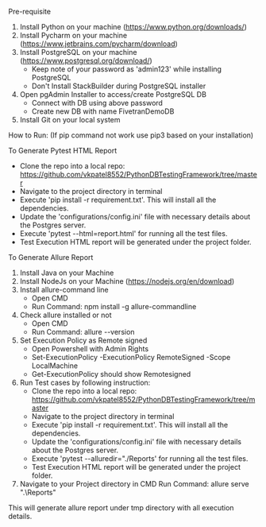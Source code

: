 Pre-requisite 

1) Install Python on your machine (https://www.python.org/downloads/)
2) Install Pycharm on your machine (https://www.jetbrains.com/pycharm/download)
3) Install PostgreSQL on your machine (https://www.postgresql.org/download/) 
	- Keep note of your password as 'admin123' while installing PostgreSQL
	- Don't Install StackBuilder during PostgreSQL installer
4) Open pgAdmin Installer to access/create PostgreSQL DB
	- Connect with DB using above password
	- Create new DB with name FivetranDemoDB
5) Install Git on your local system


How to Run: (If pip command not work use pip3 based on your installation)

To Generate Pytest HTML Report

- Clone the repo into a local repo: https://github.com/vkpatel8552/PythonDBTestingFramework/tree/master
- Navigate to the project directory in terminal
- Execute 'pip install -r requirement.txt'. This will install all the dependencies.
- Update the 'configurations/config.ini' file with necessary details about the Postgres server.
- Execute 'pytest --html=report.html' for running all the test files.
- Test Execution HTML report will be generated under the project folder.
        
	
To Generate Allure Report
1) Install Java on your Machine
2) Install NodeJs on your Machine (https://nodejs.org/en/download)
3) Install allure-command line 
	- Open CMD
	- Run Command: npm install -g allure-commandline
4) Check allure installed or not
	- Open CMD
	- Run Command: allure --version
5) Set Execution Policy as Remote signed
	- Open Powershell with Admin Rights
	- Set-ExecutionPolicy -ExecutionPolicy RemoteSigned -Scope LocalMachine
	- Get-ExecutionPolicy should show Remotesigned
6) Run Test cases by following instruction:
	- Clone the repo into a local repo: https://github.com/vkpatel8552/PythonDBTestingFramework/tree/master
	- Navigate to the project directory in terminal
	- Execute 'pip install -r requirement.txt'. This will install all the dependencies.
	- Update the 'configurations/config.ini' file with necessary details about the Postgres server.
	- Execute 'pytest --alluredir="./Reports' for running all the test files.
	- Test Execution HTML report will be generated under the project folder.
7) Navigate to your Project directory in CMD
	Run Command: allure serve ".\Reports"
	
This will generate allure report under tmp directory with all execution details.
	 